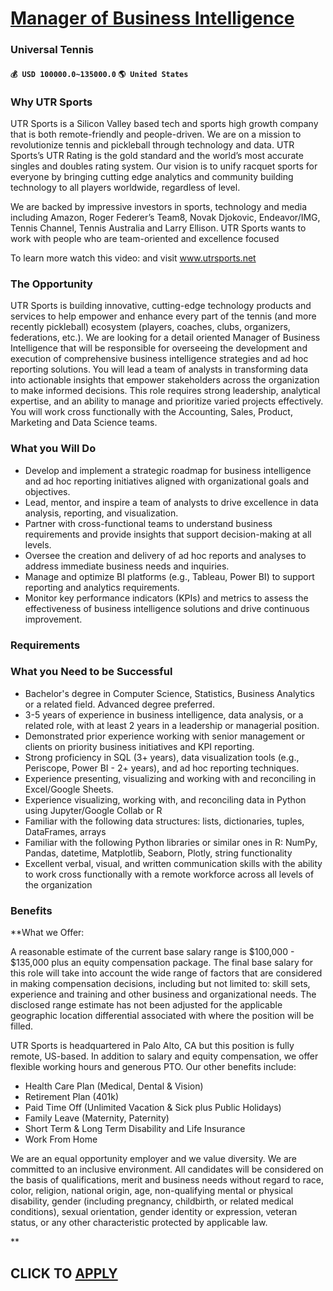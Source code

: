 # [Manager of Business Intelligence](https://www.remotewlb.com/apply/manager-of-business-intelligence-46536)  
### Universal Tennis  
#### `💰 USD 100000.0~135000.0` `🌎 United States`  

### Why UTR Sports

UTR Sports is a Silicon Valley based tech and sports high growth company that is both remote-friendly and people-driven. We are on a mission to revolutionize tennis and pickleball through technology and data. UTR Sports’s UTR Rating is the gold standard and the world’s most accurate singles and doubles rating system. Our vision is to unify racquet sports for everyone by bringing cutting edge analytics and community building technology to all players worldwide, regardless of level.

We are backed by impressive investors in sports, technology and media including Amazon, Roger Federer’s Team8, Novak Djokovic, Endeavor/IMG, Tennis Channel, Tennis Australia and Larry Ellison. UTR Sports wants to work with people who are team-oriented and excellence focused

To learn more watch this video: and visit www.utrsports.net

### The Opportunity

UTR Sports is building innovative, cutting-edge technology products and services to help empower and enhance every part of the tennis (and more recently pickleball) ecosystem (players, coaches, clubs, organizers, federations, etc.). We are looking for a detail oriented Manager of Business Intelligence that will be responsible for overseeing the development and execution of comprehensive business intelligence strategies and ad hoc reporting solutions. You will lead a team of analysts in transforming data into actionable insights that empower stakeholders across the organization to make informed decisions. This role requires strong leadership, analytical expertise, and an ability to manage and prioritize varied projects effectively. You will work cross functionally with the Accounting, Sales, Product, Marketing and Data Science teams.

### What you Will Do

  * Develop and implement a strategic roadmap for business intelligence and ad hoc reporting initiatives aligned with organizational goals and objectives.
  * Lead, mentor, and inspire a team of analysts to drive excellence in data analysis, reporting, and visualization.
  * Partner with cross-functional teams to understand business requirements and provide insights that support decision-making at all levels.
  * Oversee the creation and delivery of ad hoc reports and analyses to address immediate business needs and inquiries.
  * Manage and optimize BI platforms (e.g., Tableau, Power BI) to support reporting and analytics requirements.
  * Monitor key performance indicators (KPIs) and metrics to assess the effectiveness of business intelligence solutions and drive continuous improvement.

### Requirements

### What you Need to be Successful

  * Bachelor's degree in Computer Science, Statistics, Business Analytics or a related field. Advanced degree preferred.
  * 3-5 years of experience in business intelligence, data analysis, or a related role, with at least 2 years in a leadership or managerial position.
  * Demonstrated prior experience working with senior management or clients on priority business initiatives and KPI reporting.
  * Strong proficiency in SQL (3+ years), data visualization tools (e.g., Periscope, Power BI - 2+ years), and ad hoc reporting techniques.
  * Experience presenting, visualizing and working with and reconciling in Excel/Google Sheets.
  * Experience visualizing, working with, and reconciling data in Python using Jupyter/Google Collab or R
  * Familiar with the following data structures: lists, dictionaries, tuples, DataFrames, arrays
  * Familiar with the following Python libraries or similar ones in R: NumPy, Pandas, datetime, Matplotlib, Seaborn, Plotly, string functionality
  * Excellent verbal, visual, and written communication skills with the ability to work cross functionally with a remote workforce across all levels of the organization

### Benefits

 **What we Offer:

A reasonable estimate of the current base salary range is $100,000 - $135,000 plus an equity compensation package. The final base salary for this role will take into account the wide range of factors that are considered in making compensation decisions, including but not limited to: skill sets, experience and training and other business and organizational needs. The disclosed range estimate has not been adjusted for the applicable geographic location differential associated with where the position will be filled.

UTR Sports is headquartered in Palo Alto, CA but this position is fully remote, US-based. In addition to salary and equity compensation, we offer flexible working hours and generous PTO. Our other benefits include:

  * Health Care Plan (Medical, Dental & Vision)
  * Retirement Plan (401k)
  * Paid Time Off (Unlimited Vacation & Sick plus Public Holidays)
  * Family Leave (Maternity, Paternity)
  * Short Term & Long Term Disability and Life Insurance
  * Work From Home

We are an equal opportunity employer and we value diversity. We are committed to an inclusive environment. All candidates will be considered on the basis of qualifications, merit and business needs without regard to race, color, religion, national origin, age, non-qualifying mental or physical disability, gender (including pregnancy, childbirth, or related medical conditions), sexual orientation, gender identity or expression, veteran status, or any other characteristic protected by applicable law.

**

  
## CLICK TO [APPLY](https://www.remotewlb.com/apply/manager-of-business-intelligence-46536)

